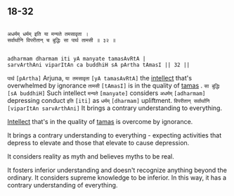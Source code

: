 ## 18-32


```shloka-sa

अधर्मम् धर्मम् इति या मन्यते तमसावृता ।
सर्वार्थानि विपरीतान् च बुद्धिः सा पार्थ तामसी ॥ ३२ ॥

```
```shloka-sa-hk

adharmam dharmam iti yA manyate tamasAvRtA |
sarvArthAni viparItAn ca buddhiH sA pArtha tAmasI || 32 ||

```
`पार्थ` `[pArtha]` Arjuna, `या तमसावृता` `[yA tamasAvRtA]` the 
[intellect](18-29.md#intellect_and_resolve)
 that's overwhelmed by ignorance `तामसी` `[tAmasI]` is in the quality of 
[tamas](tamas)
. `सा बुद्धिः` `[sA buddhiH]` Such intellect `मन्यते` `[manyate]` considers `अधर्मम्` `[adharmam]` depressing conduct `इति` `[iti]` as `धर्मम्` `[dharmam]` upliftment. `विपरीतान् सर्वार्थानि` `[viparItAn sarvArthAni]` It brings a contrary understanding to everything.

[Intellect](18-29.md#intellect_and_resolve)
 that's in the quality of 
[tamas](tamas)
 is overcome by ignorance. 

It brings a contrary understanding to everything - expecting activities that depress to elevate and those that elevate to cause depression.

It considers reality as myth and believes myths to be real. 

It fosters inferior understanding and doesn't recognize anything beyond the ordinary. It considers supreme knowledge to be inferior. In this way, it has a contrary understanding of everything.


